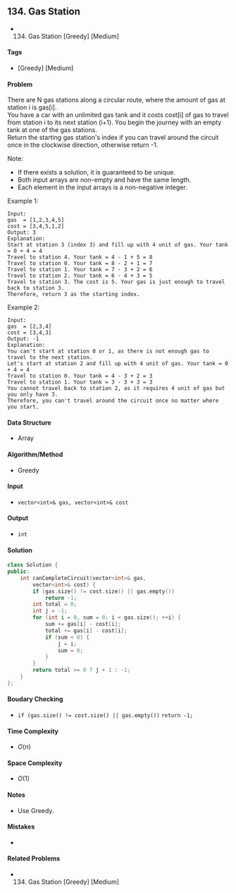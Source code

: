 ## 134. Gas Station
- 134. Gas Station [Greedy] [Medium]

#### Tags
- [Greedy] [Medium]

#### Problem
There are N gas stations along a circular route, where the amount of gas at station i is gas[i].  
You have a car with an unlimited gas tank and it costs cost[i] of gas to travel from station i to its next station (i+1). You begin the journey with an empty tank at one of the gas stations.  
Return the starting gas station's index if you can travel around the circuit once in the clockwise direction, otherwise return -1.

Note:

- If there exists a solution, it is guaranteed to be unique.
- Both input arrays are non-empty and have the same length.
- Each element in the input arrays is a non-negative integer.

Example 1:

    Input: 
    gas  = [1,2,3,4,5]
    cost = [3,4,5,1,2]
    Output: 3
    Explanation:
    Start at station 3 (index 3) and fill up with 4 unit of gas. Your tank = 0 + 4 = 4
    Travel to station 4. Your tank = 4 - 1 + 5 = 8
    Travel to station 0. Your tank = 8 - 2 + 1 = 7
    Travel to station 1. Your tank = 7 - 3 + 2 = 6
    Travel to station 2. Your tank = 6 - 4 + 3 = 5
    Travel to station 3. The cost is 5. Your gas is just enough to travel back to station 3.
    Therefore, return 3 as the starting index.

Example 2:

    Input: 
    gas  = [2,3,4]
    cost = [3,4,3]
    Output: -1
    Explanation:
    You can't start at station 0 or 1, as there is not enough gas to travel to the next station.
    Let's start at station 2 and fill up with 4 unit of gas. Your tank = 0 + 4 = 4
    Travel to station 0. Your tank = 4 - 3 + 2 = 3
    Travel to station 1. Your tank = 3 - 3 + 3 = 3
    You cannot travel back to station 2, as it requires 4 unit of gas but you only have 3.
    Therefore, you can't travel around the circuit once no matter where you start.

#### Data Structure
- Array

#### Algorithm/Method
- Greedy

#### Input
- `vector<int>& gas, vector<int>& cost`

#### Output
- `int`

#### Solution
``` C++
class Solution {
public:
    int canCompleteCircuit(vector<int>& gas, 
        vector<int>& cost) {
        if (gas.size() != cost.size() || gas.empty())
            return -1;
        int total = 0;
        int j = -1;
        for (int i = 0, sum = 0; i < gas.size(); ++i) {
            sum += gas[i] - cost[i];
            total += gas[i] - cost[i];
            if (sum < 0) {
                j = i;
                sum = 0;
            }
        }
        return total >= 0 ? j + 1 : -1;
    }
};
```

#### Boudary Checking
- `if (gas.size() != cost.size() || gas.empty())`
  `return -1;`

#### Time Complexity
- $O(n)$

#### Space Complexity
- $O(1)$

#### Notes
- Use Greedy.

#### Mistakes
- 

#### Related Problems
- 134. Gas Station [Greedy] [Medium]
